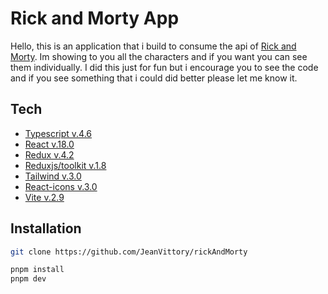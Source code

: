 # Rick and Morty App
Hello, this is an application that i build to consume the api of [Rick and Morty](https://rickandmortyapi.com/). Im showing to you all the characters and if you want you can see them individually. I did this just for fun but i encourage you to see the code and if you see something that i could did better please let me know it.

## Tech
- [Typescript v.4.6](https://www.typescriptlang.org/)
- [React v.18.0](https://es.reactjs.org/) 
- [Redux v.4.2](https://es.redux.js.org/) 
- [Reduxjs/toolkit v.1.8](https://redux-toolkit.js.org/) 
- [Tailwind v.3.0](https://tailwindcss.com/) 
- [React-icons v.3.0](https://react-icons.github.io/react-icons/) 
- [Vite v.2.9](https://vitejs.dev/)

## Installation

```sh 
git clone https://github.com/JeanVittory/rickAndMorty
```

```sh
pnpm install
pnpm dev
```

